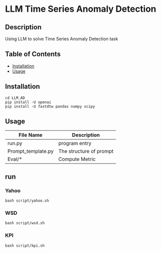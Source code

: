 # LLM Time Series Anomaly Detection


## Description

Using LLM to solve Time Series Anomaly Detection task

## Table of Contents

- [Installation](#installation)
- [Usage](#usage)

## Installation

```shell
cd LLM_AD
pip install -U openai
pip install -U fastdtw pandas numpy scipy
```

## Usage
| File Name | Description |
|-----------|-------------|
| run.py     | program entry | 
| Prompt_template.py | The structure of prompt |
| Eval/* | Compute Metric |

## run 
### Yahoo
```shell
bash script/yahoo.sh
```

### WSD
```shell
bash script/wsd.sh
```

### KPI
```shell
bash script/kpi.sh
```